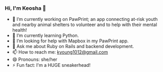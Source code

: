 ### Hi, I'm Keosha 👋


- 🔭 I’m currently working on PawPrint; an app connecting at-risk youth and nearby animal shelters to volunteer and to help with their mental health!
- 🌱 I’m currently learning Python.
- 🤔 I’m looking for help with Mapbox in my PawPrint app.
- 💬 Ask me about Ruby on Rails and backend development.
- 📫 How to reach me: kyoung1012@gmail.com
- 😄 Pronouns: she/her
- ⚡ Fun fact: I'm a HUGE sneakerhead!

